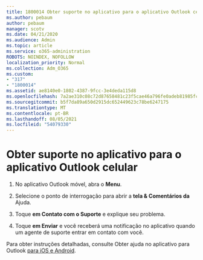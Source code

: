 ```yaml
---
title: 1800014 Obter suporte no aplicativo para o aplicativo Outlook celular
ms.author: pebaum
author: pebaum
manager: scotv
ms.date: 04/21/2020
ms.audience: Admin
ms.topic: article
ms.service: o365-administration
ROBOTS: NOINDEX, NOFOLLOW
localization_priority: Normal
ms.collection: Adm_O365
ms.custom:
- "317"
- "1800014"
ms.assetid: ae8140e0-1802-4387-9fcc-3e4deda115d8
ms.openlocfilehash: 7a2ae310c08c72d87658481c23f5cae46a796fe0adeb81985fc333343326d256
ms.sourcegitcommit: b5f7da89a650d2915dc652449623c78be6247175
ms.translationtype: MT
ms.contentlocale: pt-BR
ms.lasthandoff: 08/05/2021
ms.locfileid: "54079330"
---
```

# <a name="get-in-app-support-for-the-outlook-mobile-app"></a>Obter suporte no aplicativo para o aplicativo Outlook celular

1. No aplicativo Outlook móvel, abra o **Menu**.

2. Selecione o ponto de interrogação para abrir a **tela &amp; Comentários da** Ajuda.

3. Toque **em Contato com o Suporte** e explique seu problema.

4. Toque **em Enviar** e você receberá uma notificação no aplicativo quando um agente de suporte entrar em contato com você.

Para obter instruções detalhadas, consulte Obter ajuda no aplicativo para Outlook [para iOS e Android](https://support.office.com/article/218a22d1-9fa5-4889-b689-de1c63493243.aspx#ID0EAABAAA=Contact_Support).
